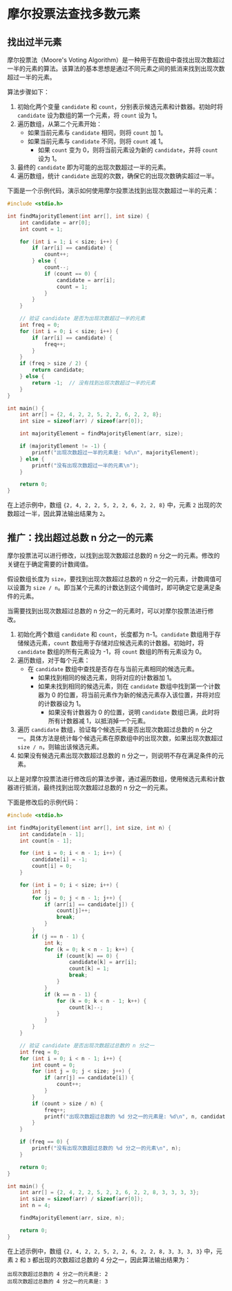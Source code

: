 # 摩尔投票法查找多数元素

## 找出过半元素

摩尔投票法（Moore's Voting Algorithm）是一种用于在数组中查找出现次数超过一半的元素的算法。该算法的基本思想是通过不同元素之间的抵消来找到出现次数超过一半的元素。

算法步骤如下：

1. 初始化两个变量 `candidate` 和 `count`，分别表示候选元素和计数器。初始时将 `candidate` 设为数组的第一个元素，将 `count` 设为 1。
2. 遍历数组，从第二个元素开始：
   - 如果当前元素与 `candidate` 相同，则将 `count` 加 1。
   - 如果当前元素与 `candidate` 不同，则将 `count` 减 1。
     - 如果 `count` 变为 0，则将当前元素设为新的 `candidate`，并将 `count` 设为 1。
3. 最终的 `candidate` 即为可能的出现次数超过一半的元素。
4. 遍历数组，统计 `candidate` 出现的次数，确保它的出现次数确实超过一半。

下面是一个示例代码，演示如何使用摩尔投票法找到出现次数超过一半的元素：

```c
#include <stdio.h>

int findMajorityElement(int arr[], int size) {
    int candidate = arr[0];
    int count = 1;

    for (int i = 1; i < size; i++) {
        if (arr[i] == candidate) {
            count++;
        } else {
            count--;
            if (count == 0) {
                candidate = arr[i];
                count = 1;
            }
        }
    }

    // 验证 candidate 是否为出现次数超过一半的元素
    int freq = 0;
    for (int i = 0; i < size; i++) {
        if (arr[i] == candidate) {
            freq++;
        }
    }
    if (freq > size / 2) {
        return candidate;
    } else {
        return -1;  // 没有找到出现次数超过一半的元素
    }
}

int main() {
    int arr[] = {2, 4, 2, 2, 5, 2, 2, 6, 2, 2, 8};
    int size = sizeof(arr) / sizeof(arr[0]);

    int majorityElement = findMajorityElement(arr, size);

    if (majorityElement != -1) {
        printf("出现次数超过一半的元素是: %d\n", majorityElement);
    } else {
        printf("没有出现次数超过一半的元素\n");
    }

    return 0;
}
```

在上述示例中，数组 `{2, 4, 2, 2, 5, 2, 2, 6, 2, 2, 8}` 中，元素 `2` 出现的次数超过一半，因此算法输出结果为 `2`。

## 推广：找出超过总数 n 分之一的元素

摩尔投票法可以进行修改，以找到出现次数超过总数的 n 分之一的元素。修改的关键在于确定需要的计数阈值。

假设数组长度为 `size`，要找到出现次数超过总数的 n 分之一的元素，计数阈值可以设置为 `size / n`。即当某个元素的计数达到这个阈值时，即可确定它是满足条件的元素。

当需要找到出现次数超过总数的 n 分之一的元素时，可以对摩尔投票法进行修改。

1. 初始化两个数组 `candidate` 和 `count`，长度都为 n-1。`candidate` 数组用于存储候选元素，`count` 数组用于存储对应候选元素的计数器。初始时，将 `candidate` 数组的所有元素设为 -1，将 `count` 数组的所有元素设为 0。
2. 遍历数组，对于每个元素：
   - 在 `candidate` 数组中查找是否存在与当前元素相同的候选元素。
     - 如果找到相同的候选元素，则将对应的计数器加 1。
     - 如果未找到相同的候选元素，则在 `candidate` 数组中找到第一个计数器为 0 的位置，将当前元素作为新的候选元素存入该位置，并将对应的计数器设为 1。
       - 如果没有计数器为 0 的位置，说明 `candidate` 数组已满，此时将所有计数器减 1，以抵消掉一个元素。
3. 遍历 `candidate` 数组，验证每个候选元素是否出现次数超过总数的 n 分之一。具体方法是统计每个候选元素在原数组中的出现次数，如果出现次数超过 `size / n`，则输出该候选元素。
4. 如果没有候选元素出现次数超过总数的 n 分之一，则说明不存在满足条件的元素。

以上是对摩尔投票法进行修改后的算法步骤，通过遍历数组，使用候选元素和计数器进行抵消，最终找到出现次数超过总数的 n 分之一的元素。

下面是修改后的示例代码：

```c
#include <stdio.h>

int findMajorityElement(int arr[], int size, int n) {
    int candidate[n - 1];
    int count[n - 1];

    for (int i = 0; i < n - 1; i++) {
        candidate[i] = -1;
        count[i] = 0;
    }

    for (int i = 0; i < size; i++) {
        int j;
        for (j = 0; j < n - 1; j++) {
            if (arr[i] == candidate[j]) {
                count[j]++;
                break;
            }
        }
        if (j == n - 1) {
            int k;
            for (k = 0; k < n - 1; k++) {
                if (count[k] == 0) {
                    candidate[k] = arr[i];
                    count[k] = 1;
                    break;
                }
            }
            if (k == n - 1) {
                for (k = 0; k < n - 1; k++) {
                    count[k]--;
                }
            }
        }
    }

    // 验证 candidate 是否出现次数超过总数的 n 分之一
    int freq = 0;
    for (int i = 0; i < n - 1; i++) {
        int count = 0;
        for (int j = 0; j < size; j++) {
            if (arr[j] == candidate[i]) {
                count++;
            }
        }
        if (count > size / n) {
            freq++;
            printf("出现次数超过总数的 %d 分之一的元素是: %d\n", n, candidate[i]);
        }
    }

    if (freq == 0) {
        printf("没有出现次数超过总数的 %d 分之一的元素\n", n);
    }

    return 0;
}

int main() {
    int arr[] = {2, 4, 2, 2, 5, 2, 2, 6, 2, 2, 8, 3, 3, 3, 3};
    int size = sizeof(arr) / sizeof(arr[0]);
    int n = 4;

    findMajorityElement(arr, size, n);

    return 0;
}
```

在上述示例中，数组 `{2, 4, 2, 2, 5, 2, 2, 6, 2, 2, 8, 3, 3, 3, 3}` 中，元素 `2` 和 `3` 都出现的次数超过总数的 4 分之一，因此算法输出结果为：

```plaintext
出现次数超过总数的 4 分之一的元素是: 2
出现次数超过总数的 4 分之一的元素是: 3
```
